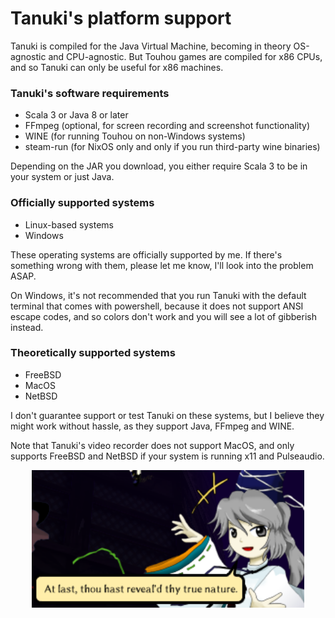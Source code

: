 # Tanuki's platform support

Tanuki is compiled for the Java Virtual Machine, becoming in theory OS-agnostic and CPU-agnostic. But Touhou games are compiled for x86 CPUs, and so Tanuki can only be useful for x86 machines.

### Tanuki's software requirements

* Scala 3 or Java 8 or later
* FFmpeg (optional, for screen recording and screenshot functionality)
* WINE (for running Touhou on non-Windows systems)
* steam-run (for NixOS only and only if you run third-party wine binaries)

Depending on the JAR you download, you either require Scala 3 to be in your system or just Java.

### Officially supported systems
* Linux-based systems
* Windows

These operating systems are officially supported by me. If there's something wrong with them, please let me know, I'll look into the problem ASAP.

On Windows, it's not recommended that you run Tanuki with the default terminal that comes with powershell, because it does not support ANSI escape codes, and so colors don't work and you will see a lot of gibberish instead.

### Theoretically supported systems
* FreeBSD
* MacOS
* NetBSD

I don't guarantee support or test Tanuki on these systems, but I believe they might work without hassle, as they support Java, FFmpeg and WINE.

Note that Tanuki's video recorder does not support MacOS, and only supports FreeBSD and NetBSD if your system is running x11 and Pulseaudio.

<p align="center">
<img src="../images/futo.png" height="220"/>
</p>
